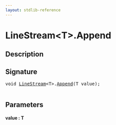 ```yaml
---
layout: stdlib-reference
---
```


# LineStream\<T\>\.Append

## Description





## Signature 

<pre>
<span class="code_keyword">void</span> <a href="/stdlib-reference/types/LineStream/index" class="code_type">LineStream</a>&lt;<span class="code_type">T</span>&gt;.<a href="/stdlib-reference/types/LineStream/Append">Append</a>(<span class="code_type">T</span> <span class='code_param'>value</span>);

</pre>

## Parameters

#### value  : T

